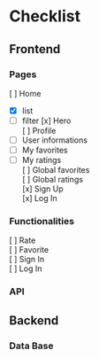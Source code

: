 # Checklist

## Frontend

### Pages
[ ] Home  
 - [x] list  
 - [ ] filter
[x] Hero  
[ ] Profile  
 - [ ] User informations  
 - [ ] My favorites  
 - [ ] My ratings  
[ ] Global favorites  
[ ] Global ratings  
[x] Sign Up  
[x] Log In  

### Functionalities
[ ] Rate  
[ ] Favorite  
[ ] Sign In  
[ ] Log In  

### API

## Backend

### Data Base
